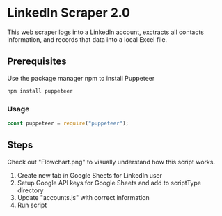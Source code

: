 # LinkedIn Scraper 2.0

This web scraper logs into a LinkedIn account, exctracts all contacts information, and records that data into a local Excel file.

## Prerequisites

Use the package manager npm to install Puppeteer

```bash
npm install puppeteer
```

### Usage

```javascript
const puppeteer = require("puppeteer");
```

## Steps

Check out "Flowchart.png" to visually understand how this script works.

1. Create new tab in Google Sheets for LinkedIn user
2. Setup Google API keys for Google Sheets and add to scriptType directory
3. Update "accounts.js" with correct information
4. Run script
